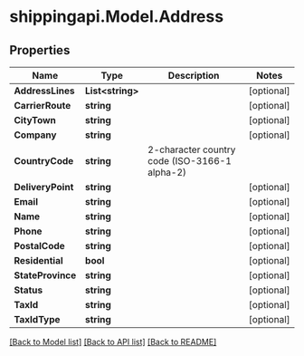 
# shippingapi.Model.Address

## Properties

Name | Type | Description | Notes
------------ | ------------- | ------------- | -------------
**AddressLines** | **List&lt;string&gt;** |  | [optional] 
**CarrierRoute** | **string** |  | [optional] 
**CityTown** | **string** |  | [optional] 
**Company** | **string** |  | [optional] 
**CountryCode** | **string** | 2-character country code (ISO-3166-1 alpha-2) | 
**DeliveryPoint** | **string** |  | [optional] 
**Email** | **string** |  | [optional] 
**Name** | **string** |  | [optional] 
**Phone** | **string** |  | [optional] 
**PostalCode** | **string** |  | [optional] 
**Residential** | **bool** |  | [optional] 
**StateProvince** | **string** |  | [optional] 
**Status** | **string** |  | [optional] 
**TaxId** | **string** |  | [optional] 
**TaxIdType** | **string** |  | [optional] 

[[Back to Model list]](../README.md#documentation-for-models)
[[Back to API list]](../README.md#documentation-for-api-endpoints)
[[Back to README]](../README.md)

